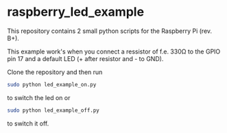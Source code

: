 raspberry_led_example
=====================

This repository contains 2 small python scripts for the Raspberry Pi (rev. B+). 

This example work's when you connect a ressistor of f.e. 330Ω to the GPIO pin 17 and a default LED 
(+ after resistor and - to GND).

Clone the repository and then run

```bash
sudo python led_example_on.py
```
to switch the led on or

```bash
sudo python led_example_off.py
```
to switch it off.
